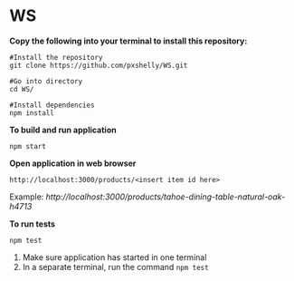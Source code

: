 # WS

**Copy the following into your terminal to install this repository:**

```
#Install the repository
git clone https://github.com/pxshelly/WS.git

#Go into directory
cd WS/

#Install dependencies
npm install
```


**To build and run application**

```npm start```

**Open application in web browser**

```http://localhost:3000/products/<insert item id here>```

Example:
*http://localhost:3000/products/tahoe-dining-table-natural-oak-h4713*

**To run tests** 

```npm test```

1. Make sure application has started in one terminal
2. In a separate terminal, run the command ```npm test``` 
